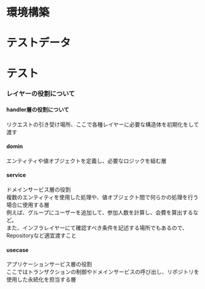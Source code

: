 # 環境構築
# テストデータ
# テスト

### レイヤーの役割について

#### handler層の役割について
リクエストの引き受け場所、ここで各種レイヤーに必要な構造体を初期化をして渡す<br>

#### domin
エンティティや値オブジェクトを定義し、必要なロジックを組む層<br>

#### service
ドメインサービス層の役割<br>
複数のエンティティを使用した処理や、値オブジェクト間で何らかの処理を行う場合に使用する層<br>
例えば、グループにユーザーを追加して、参加人数を計算し、会費を算出するなど。<br>
また、インフラレイヤーにて確認すべき条件を記述する場所でもあるので、Repositoryなど適宜渡すこと<br>

#### usecase
アプリケーションサービス層の役割<br>
ここではトランザクションの制御やドメインサービスの呼び出し、リポジトリを使用した永続化を担当する層<br>
